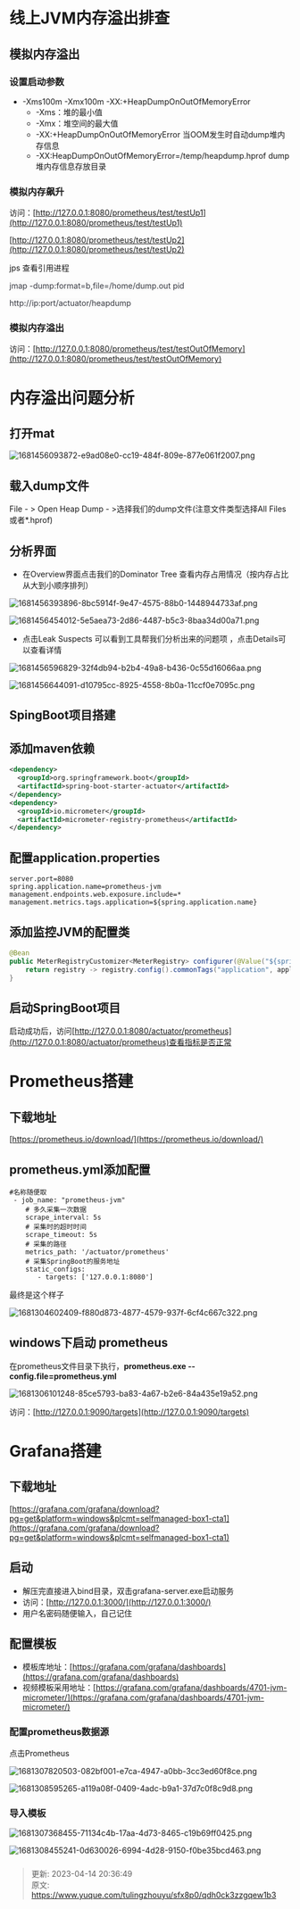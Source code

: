 # 线上JVM内存溢出排查

## 模拟内存溢出
### 设置启动参数
+ -Xms100m -Xmx100m -XX:+HeapDumpOnOutOfMemoryError
    - -Xms：<font style="color:rgba(0, 0, 0, 0.9);background-color:rgb(251, 251, 251);">堆的最小值</font>
    - -Xmx：<font style="color:rgba(0, 0, 0, 0.9);background-color:rgb(251, 251, 251);">堆空间的最大值</font>
    - -XX:+HeapDumpOnOutOfMemoryError	当OOM发生时自动dump堆内存信息
    - -XX:HeapDumpOnOutOfMemoryError=/temp/heapdump.hprof		dump堆内存信息存放目录

### 模拟内存飙升
访问：[http://127.0.0.1:8080/prometheus/test/testUp1](http://127.0.0.1:8080/prometheus/test/testUp1)

   [http://127.0.0.1:8080/prometheus/test/testUp2](http://127.0.0.1:8080/prometheus/test/testUp2)

jps 查看引用进程

<font style="color:rgb(56, 58, 66);background-color:rgb(250, 250, 250);">jmap -dump:format=b,file=/home/dump.out pid</font>

<font style="color:rgb(56, 58, 66);background-color:rgb(250, 250, 250);">http://ip:port/actuator/heapdump</font>

### 模拟内存溢出
访问：[http://127.0.0.1:8080/prometheus/test/testOutOfMemory](http://127.0.0.1:8080/prometheus/test/testOutOfMemory)

# 内存溢出问题分析
## 打开mat
![1681456093872-e9ad08e0-cc19-484f-809e-877e061f2007.png](./img/K0BZDi7fTfDMkF7S/1681456093872-e9ad08e0-cc19-484f-809e-877e061f2007-819740.png)

## 载入dump文件
File - > Open Heap Dump - >选择我们的dump文件(注意文件类型选择All Files或者*.hprof)

## 分析界面
+ 在Overview界面点击我们的Dominator Tree 查看内存占用情况（按内存占比从大到小顺序排列）

![1681456393896-8bc5914f-9e47-4575-88b0-1448944733af.png](./img/K0BZDi7fTfDMkF7S/1681456393896-8bc5914f-9e47-4575-88b0-1448944733af-440695.png)

![1681456454012-5e5aea73-2d86-4487-b5c3-8baa34d00a71.png](./img/K0BZDi7fTfDMkF7S/1681456454012-5e5aea73-2d86-4487-b5c3-8baa34d00a71-145157.png)

+  点击Leak Suspects 可以看到工具帮我们分析出来的问题项 ，点击Details可以查看详情

![1681456596829-32f4db94-b2b4-49a8-b436-0c55d16066aa.png](./img/K0BZDi7fTfDMkF7S/1681456596829-32f4db94-b2b4-49a8-b436-0c55d16066aa-737178.png)

![1681456644091-d10795cc-8925-4558-8b0a-11ccf0e7095c.png](./img/K0BZDi7fTfDMkF7S/1681456644091-d10795cc-8925-4558-8b0a-11ccf0e7095c-953144.png)

## SpingBoot项目搭建
## 添加maven依赖
```xml
<dependency>
  <groupId>org.springframework.boot</groupId>
  <artifactId>spring-boot-starter-actuator</artifactId>
</dependency>
<dependency>
  <groupId>io.micrometer</groupId>
  <artifactId>micrometer-registry-prometheus</artifactId>
</dependency>
```

## 配置application.properties
```properties
server.port=8080
spring.application.name=prometheus-jvm
management.endpoints.web.exposure.include=*
management.metrics.tags.application=${spring.application.name}
```

## 添加监控JVM的配置类
```java
@Bean
public MeterRegistryCustomizer<MeterRegistry> configurer(@Value("${spring.application.name}") String applicationName){
    return registry -> registry.config().commonTags("application", applicationName);
}
```

## 启动SpringBoot项目
启动成功后，访问[http://127.0.0.1:8080/actuator/prometheus](http://127.0.0.1:8080/actuator/prometheus)查看指标是否正常

# Prometheus搭建
## 下载地址
[https://prometheus.io/download/](https://prometheus.io/download/)

## prometheus.yml添加配置
```shell
#名称随便取
 - job_name: "prometheus-jvm"
    # 多久采集一次数据
    scrape_interval: 5s
    # 采集时的超时时间
    scrape_timeout: 5s
    # 采集的路径
    metrics_path: '/actuator/prometheus'
    # 采集SpringBoot的服务地址
    static_configs:
       - targets: ['127.0.0.1:8080']
```

最终是这个样子

![1681304602409-f880d873-4877-4579-937f-6cf4c667c322.png](./img/K0BZDi7fTfDMkF7S/1681304602409-f880d873-4877-4579-937f-6cf4c667c322-288334.png)

## windows下启动 prometheus
在prometheus文件目录下执行，**prometheus.exe --config.file=prometheus.yml**

![1681306101248-85ce5793-ba83-4a67-b2e6-84a435e19a52.png](./img/K0BZDi7fTfDMkF7S/1681306101248-85ce5793-ba83-4a67-b2e6-84a435e19a52-318206.png)

访问：[http://127.0.0.1:9090/targets](http://127.0.0.1:9090/targets)

# Grafana搭建
## 下载地址
[https://grafana.com/grafana/download?pg=get&platform=windows&plcmt=selfmanaged-box1-cta1](https://grafana.com/grafana/download?pg=get&platform=windows&plcmt=selfmanaged-box1-cta1)

## 启动
+ 解压完直接进入bind目录，双击grafana-server.exe启动服务
+ 访问：[http://127.0.0.1:3000/](http://127.0.0.1:3000/)
+ 用户名密码随便输入，自己记住

## 配置模板
+ 模板库地址：[https://grafana.com/grafana/dashboards](https://grafana.com/grafana/dashboards)
+ 视频模板采用地址：[https://grafana.com/grafana/dashboards/4701-jvm-micrometer/](https://grafana.com/grafana/dashboards/4701-jvm-micrometer/)

### 配置prometheus数据源
点击Prometheus 

![1681307820503-082bf001-e7ca-4947-a0bb-3cc3ed60f8ce.png](./img/K0BZDi7fTfDMkF7S/1681307820503-082bf001-e7ca-4947-a0bb-3cc3ed60f8ce-492423.png)

![1681308595265-a119a08f-0409-4adc-b9a1-37d7c0f8c9d8.png](./img/K0BZDi7fTfDMkF7S/1681308595265-a119a08f-0409-4adc-b9a1-37d7c0f8c9d8-155167.png)

### 导入模板
![1681307368455-71134c4b-17aa-4d73-8465-c19b69ff0425.png](./img/K0BZDi7fTfDMkF7S/1681307368455-71134c4b-17aa-4d73-8465-c19b69ff0425-101494.png)

![1681308455241-0d630026-6994-4d28-9150-f0be35bcd463.png](./img/K0BZDi7fTfDMkF7S/1681308455241-0d630026-6994-4d28-9150-f0be35bcd463-454249.png)

### 




> 更新: 2023-04-14 20:36:49  
> 原文: <https://www.yuque.com/tulingzhouyu/sfx8p0/qdh0ck3zzgqew1b3>